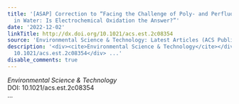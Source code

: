 ```yaml
---
title: '[ASAP] Correction to “Facing the Challenge of Poly- and Perfluoroalkyl Substances
  in Water: Is Electrochemical Oxidation the Answer?”'
date: '2022-12-02'
linkTitle: http://dx.doi.org/10.1021/acs.est.2c08354
source: 'Environmental Science & Technology: Latest Articles (ACS Publications)'
description: '<div><cite>Environmental Science & Technology</cite></div><div>DOI:
  10.1021/acs.est.2c08354</div> ...'
disable_comments: true
---
```

<div><cite>Environmental Science & Technology</cite></div><div>DOI: 10.1021/acs.est.2c08354</div> ...